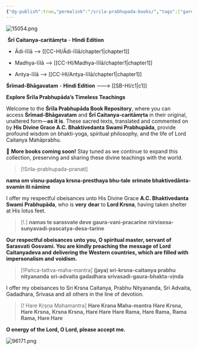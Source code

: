 ```yaml
---
{"dg-publish":true,"permalink":"/srila-prabhupada-books/","tags":["gardenEntry"],"created":"2025-03-04T22:18:24.804+05:30","updated":"2025-03-06T13:24:07.209+05:30"}
---
```


![15054.png](/img/user/15054.png)


 **Śrī Caitanya-caritāmṛta** - **Hindi Edition**
 
- Ādi-līlā --> [[CC-HI/Ādi-līlā/chapter1\|chapter1]]

- Madhya-līlā --> [[CC-HI/Madhya-līlā/chapter1\|chapter1]]

- Antya-līlā --> [[CC-HI/Antya-līlā/chapter1\|chapter1]]

**Śrīmad-Bhāgavatam** - **Hindi Edition** ---> [[SB-HI/c1\|c1]]


**Explore Śrīla Prabhupāda’s Timeless Teachings**

Welcome to the **Śrīla Prabhupāda Book Repository**, where you can access **Śrīmad-Bhāgavatam** and **Śrī Caitanya-caritāmṛta** in their original, unaltered form—**as it is**. These sacred texts, translated and commented on by **His Divine Grace A.C. Bhaktivedanta Swami Prabhupāda**, provide profound wisdom on bhakti-yoga, spiritual philosophy, and the life of Lord Caitanya Mahāprabhu.

📖 **More books coming soon!** Stay tuned as we continue to expand this collection, preserving and sharing these divine teachings with the world.


> [!Srila-prabhupada-pranati]
>
**nama om visnu-padaya krsna-presthaya bhu-tale**
**srimate bhaktivedânta-svamin iti nāmine**



I offer my respectful obeisances unto His Divine Grace **A.C. Bhaktivedanta Swami**
**Prabhupãda**, who is **very** **dear** to **Lord Krsna**, having taken shelter at His lotus
feet.

> [!.]
> **namas te sarasvate deve gaura-vani-pracarine**
> **nirvisesa-sunyavadi-pascatya-desa-tarine**




**Our respectful obeisances unto you, O spiritual master, servant of Sarasvati**
**Gosvami. You are kindly preaching the message of Lord Caitanyadeva and**
**delivering the Western countries, which are filled with impersonalism and**
**voidism.**



> [!Pañca-tattva-maha-mantra]
> **(jaya) sri-krsna-caitanya prabhu nityananda**
> **sri-advaita gadadhara srivasadi-gaura-bhakta-vịnda**


I offer my obeisances to Sri Krsna Caitanya, Prabhu Nityananda, Sri Advaita,
Gadadhara, Srivasa and all others in the line of devotion.

> [! Hare Kṛṣṇa Mahamantra]
> **Hare Krana Maha-mantra**
> **Hare Krsna, Hare Krsna,**
> **Krsna Krsna, Hare Hare**
> **Hare Rama, Hare Rama,**
> **Rama Rama, Hare Hare**

**O energy of the Lord, O Lord, please accept me.**


![96171.png](/img/user/96171.png)